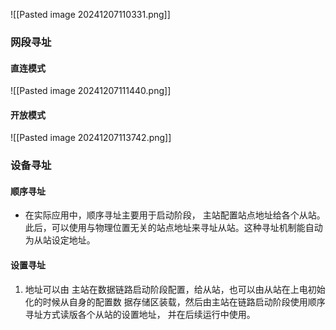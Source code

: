 ![[Pasted image 20241207110331.png]]
### 网段寻址
#### 直连模式
![[Pasted image 20241207111440.png]]
#### 开放模式
![[Pasted image 20241207113742.png]]

### 设备寻址
#### 顺序寻址
- 在实际应用中，顺序寻址主要用于启动阶段， 主站配置站点地址给各个从站。 此后，可以使用与物理位置无关的站点地址来寻址从站。这种寻址机制能自动为从站设定地址。
#### 设置寻址
1. 地址可以由 主站在数据链路启动阶段配置，给从站，也可以由从站在上电初始化的时候从自身的配置数 据存储区装载，然后由主站在链路启动阶段使用顺序寻址方式读版各个从站的设置地址， 并在后续运行中使用。